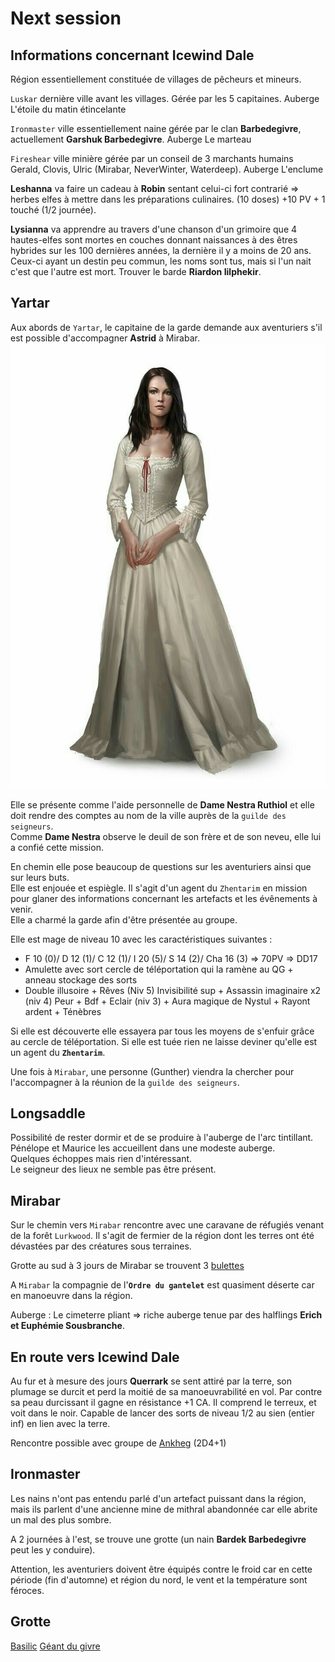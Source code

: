# Next session

## Informations concernant Icewind Dale

Région essentiellement constituée de villages de pêcheurs et mineurs.

`Luskar` dernière ville avant les villages. Gérée par les 5 capitaines.
Auberge L'étoile du matin étincelante

`Ironmaster` ville essentiellement naine gérée par le clan **Barbedegivre**, actuellement **Garshuk Barbedegivre**.
Auberge Le marteau

`Fireshear` ville minière gérée par un conseil de 3 marchants humains Gerald, Clovis, Ulric (Mirabar, NeverWinter, Waterdeep).
Auberge L'enclume

**Leshanna** va faire un cadeau à **Robin** sentant celui-ci fort contrarié => herbes elfes à mettre dans les préparations culinaires. (10 doses) +10 PV + 1 touché (1/2 journée).

**Lysianna** va apprendre au travers d'une chanson d'un grimoire que 4 hautes-elfes sont mortes en couches donnant naissances à des êtres hybrides sur les 100 dernières années, la dernière il y a moins de 20 ans.  
Ceux-ci ayant un destin peu commun, les noms sont tus, mais si l'un nait c'est que l'autre est mort.
Trouver le barde **Riardon Iilphekir**.

## Yartar

Aux abords de `Yartar`, le capitaine de la garde demande aux aventuriers s'il est possible d'accompagner **Astrid** à Mirabar.  
![astrid](../assets/images/persos/astrid.jpg)

Elle se présente comme l'aide personnelle de **Dame Nestra Ruthiol** et elle doit rendre des comptes au nom de la ville auprès de la `guilde des seigneurs`.  
Comme **Dame Nestra** observe le deuil de son frère et de son neveu, elle lui a confié cette mission.

En chemin elle pose beaucoup de questions sur les aventuriers ainsi que sur leurs buts.  
Elle est enjouée et espiègle. Il s'agit d'un agent du `Zhentarim` en mission pour glaner des informations concernant les artefacts et les évênements à venir.  
Elle a charmé la garde afin d'être présentée au groupe.

Elle est mage de niveau 10 avec les caractéristiques suivantes :
- F 10 (0)/ D 12 (1)/ C 12 (1)/ I 20 (5)/ S 14 (2)/ Cha 16 (3) => 70PV => DD17
- Amulette avec sort cercle de téléportation qui la ramène au QG + anneau stockage des sorts
- Double illusoire + Rêves (Niv 5) Invisibilité sup + Assassin imaginaire x2 (niv 4) Peur + Bdf + Eclair (niv 3) + Aura magique de Nystul + Rayont ardent + Ténèbres

Si elle est découverte elle essayera par tous les moyens de s'enfuir grâce au cercle de téléportation.
Si elle est tuée rien ne laisse deviner qu'elle est un agent du **`Zhentarim`**.

Une fois à `Mirabar`, une personne (Gunther) viendra la chercher pour l'accompagner à la réunion de la `guilde des seigneurs`.

## Longsaddle

Possibilité de rester dormir et de se produire à l'auberge de l'arc tintillant.  
Pénélope et Maurice les accueillent dans une modeste auberge.  
Quelques échoppes mais rien d'intéressant.  
Le seigneur des lieux ne semble pas être présent.

## Mirabar

Sur le chemin vers `Mirabar` rencontre avec une caravane de réfugiés venant de la forêt `Lurkwood`.
Il s'agit de fermier de la région dont les terres ont été dévastées par des créatures sous terraines.

Grotte au sud à 3 jours de Mirabar se trouvent 3 [bulettes](https://www.aidedd.org/dnd/monstres.php?vf=bulette)

A `Mirabar` la compagnie de l'**`Ordre du gantelet`** est quasiment déserte car en manoeuvre dans la région.

Auberge : Le cimeterre pliant => riche auberge tenue par des halflings **Erich et Euphémie Sousbranche**.

## En route vers Icewind Dale

Au fur et à mesure des jours **Querrark** se sent attiré par la terre, son plumage se durcit et perd la moitié de sa manoeuvrabilité en vol. Par contre sa peau durcissant il gagne en résistance +1 CA. Il comprend le terreux, et voit dans le noir. Capable de lancer des sorts de niveau 1/2 au sien (entier inf) en lien avec la terre.

Rencontre possible avec groupe de [Ankheg](https://www.aidedd.org/dnd/monstres.php?vf=ankheg) (2D4+1)

## Ironmaster

Les nains n'ont pas entendu parlé d'un artefact puissant dans la région, mais ils parlent d'une ancienne mine de mithral abandonnée car elle abrite un mal des plus sombre.

A 2 journées à l'est, se trouve une grotte (un nain **Bardek Barbedegivre** peut les y conduire).

Attention, les aventuriers doivent être équipés contre le froid car en cette période (fin d'automne) et région du nord, le vent et la température sont féroces.

## Grotte

[Basilic](https://www.aidedd.org/dnd/monstres.php?vf=basilic)
[Géant du givre](https://www.aidedd.org/dnd/monstres.php?vf=geant-du-givre)